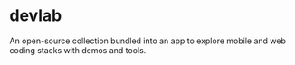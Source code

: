 # devlab
An open-source collection bundled into an app to explore mobile and web coding stacks with demos and tools.

